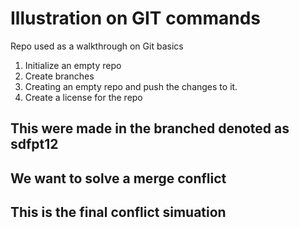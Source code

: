 # Illustration on GIT commands
Repo used as a walkthrough on Git basics

1. Initialize an empty repo
2. Create branches
3. Creating an empty repo and push the changes to it.
4. Create a license for the repo

## This were made in the branched denoted as sdfpt12

## We want to solve a merge conflict

## This is the final conflict simuation
